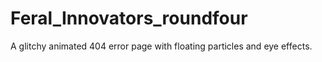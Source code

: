 # Feral_Innovators_roundfour

A glitchy animated 404 error page with floating particles and eye effects.

